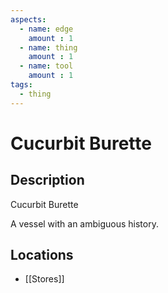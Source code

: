 ```yaml
---
aspects: 
  - name: edge
    amount : 1
  - name: thing
    amount : 1
  - name: tool
    amount : 1
tags:
  - thing
---
```


# Cucurbit Burette

## Description
Cucurbit Burette

A vessel with an ambiguous history.
## Locations
- [[Stores]]